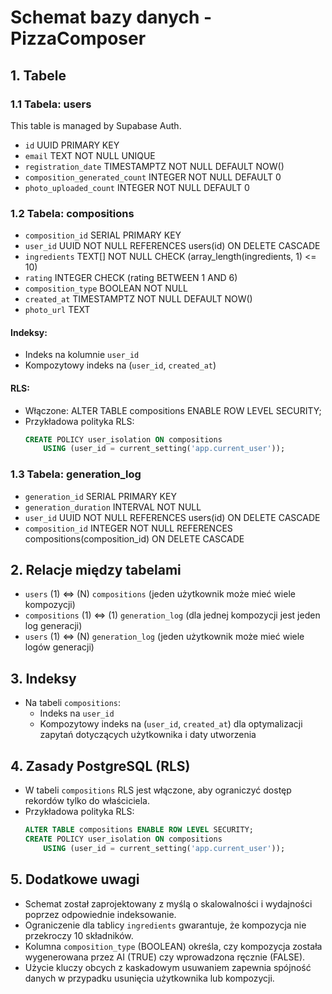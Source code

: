 # Schemat bazy danych - PizzaComposer

## 1. Tabele

### 1.1 Tabela: users

This table is managed by Supabase Auth.

- `id` UUID PRIMARY KEY
- `email` TEXT NOT NULL UNIQUE
- `registration_date` TIMESTAMPTZ NOT NULL DEFAULT NOW()
- `composition_generated_count` INTEGER NOT NULL DEFAULT 0
- `photo_uploaded_count` INTEGER NOT NULL DEFAULT 0

### 1.2 Tabela: compositions
- `composition_id` SERIAL PRIMARY KEY
- `user_id` UUID NOT NULL REFERENCES users(id) ON DELETE CASCADE
- `ingredients` TEXT[] NOT NULL CHECK (array_length(ingredients, 1) <= 10)
- `rating` INTEGER CHECK (rating BETWEEN 1 AND 6)
- `composition_type` BOOLEAN NOT NULL
- `created_at` TIMESTAMPTZ NOT NULL DEFAULT NOW()
- `photo_url` TEXT

#### Indeksy:
- Indeks na kolumnie `user_id`
- Kompozytowy indeks na (`user_id`, `created_at`)

#### RLS:
- Włączone: ALTER TABLE compositions ENABLE ROW LEVEL SECURITY;
- Przykładowa polityka RLS:
  ```sql
  CREATE POLICY user_isolation ON compositions
      USING (user_id = current_setting('app.current_user'));
  ```

### 1.3 Tabela: generation_log
- `generation_id` SERIAL PRIMARY KEY
- `generation_duration` INTERVAL NOT NULL
- `user_id` UUID NOT NULL REFERENCES users(id) ON DELETE CASCADE
- `composition_id` INTEGER NOT NULL REFERENCES compositions(composition_id) ON DELETE CASCADE

## 2. Relacje między tabelami
- `users` (1) ⇔ (N) `compositions` (jeden użytkownik może mieć wiele kompozycji)
- `compositions` (1) ⇔ (1) `generation_log` (dla jednej kompozycji jest jeden log generacji)
- `users` (1) ⇔ (N) `generation_log` (jeden użytkownik może mieć wiele logów generacji)

## 3. Indeksy
- Na tabeli `compositions`:
  - Indeks na `user_id`
  - Kompozytowy indeks na (`user_id`, `created_at`) dla optymalizacji zapytań dotyczących użytkownika i daty utworzenia

## 4. Zasady PostgreSQL (RLS)
- W tabeli `compositions` RLS jest włączone, aby ograniczyć dostęp rekordów tylko do właściciela.
- Przykładowa polityka RLS:
  ```sql
  ALTER TABLE compositions ENABLE ROW LEVEL SECURITY;
  CREATE POLICY user_isolation ON compositions
      USING (user_id = current_setting('app.current_user'));
  ```

## 5. Dodatkowe uwagi
- Schemat został zaprojektowany z myślą o skalowalności i wydajności poprzez odpowiednie indeksowanie.
- Ograniczenie dla tablicy `ingredients` gwarantuje, że kompozycja nie przekroczy 10 składników.
- Kolumna `composition_type` (BOOLEAN) określa, czy kompozycja została wygenerowana przez AI (TRUE) czy wprowadzona ręcznie (FALSE).
- Użycie kluczy obcych z kaskadowym usuwaniem zapewnia spójność danych w przypadku usunięcia użytkownika lub kompozycji. 
